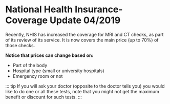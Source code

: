 #  National Health Insurance- Coverage Update 04/2019

Recently, NHIS has increased the coverage for MRI and CT checks, as part of its review of its service.
It is now covers the main price (up to 70%) of those checks.

**Notice that  prices can change based on:**
- Part of the body
- Hospital type (small or university hospitals)
- Emergency room or not

::: tip
If you will ask your doctor (opposite to the doctor tells you) you would like to do one or all these tests, note that you might not get the maximum benefit or discount for such tests.
:::